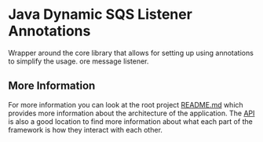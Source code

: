 # Java Dynamic SQS Listener Annotations

Wrapper around the core library that allows for setting up using annotations to simplify the usage.
ore message listener.

## More Information

For more information you can look at the root project [README.md](../README.md) which provides more information about the architecture
of the application. The [API](../api) is also a good location to find more information about what each part of the framework is how
they interact with each other.
